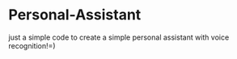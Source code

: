 # Personal-Assistant
just a simple code to create a simple personal assistant with voice recognition!=)
